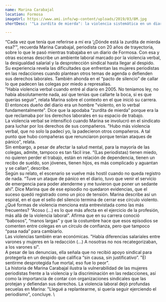 ```yaml
---
name: Marina Carabajal
location: Formosa
imageUrl: https://www.ami.info/wp-content/uploads/2019/03/8M.jpg
shortDesc: '"La zurdita de mierda": la violencia sistemática en un diario de Formosa'

---
```




“Cada vez que tenía que referirse a mí era ‘¿Dónde está la zurdita de mierda esa?’", recuerda Marina Carabajal, periodista con 20 años de trayectoria, sobre lo que le pasó mientras trabajaba  en un diario de Formosa. Con esa y otras escenas describe un ambiente laboral marcado por la violencia verbal, la desigualdad salarial y la desprotección sindical hasta llegar al despido. Su experiencia revela las dificultades que enfrentan las mujeres  periodistas en las redacciones cuando plantean otros temas de agenda o defienden sus derechos laborales. También ahonda en el “pacto de silencio” de callar lo que padecen las colegas por miedo a represalias.\
"Había violencia verbal cuando entré al diario en 2005. No teníamos ley, no había absolutamente nada, así que tenías que callarte la boca, si es que querías seguir", relata Marina sobre el contexto en el que inició su carrera. El entonces dueño del diario era un hombre "violento, en lo verbal fundamentalmente". Dice que la apodaba “zurdita de mierda” porque era la que reclamaba por los derechos laborales en su espacio de trabajo. \
La violencia verbal se intensificó cuando Marina se involucró en el sindicato para luchar por los derechos de sus compañeros. "Hubo más violencia verbal, que no solo la padecí yo, la padecieron otros compañeros. A tal punto que hubo compañeras que renunciaron porque tenían ataques de pánico", relata.\
Sin embargo,  a pesar de afectar la salud mental, para la mayoría de las colegas, admite,  tampoco es tan fácil irse. “(Las periodistas) tienen miedo, no quieren perder el trabajo, están en relación de dependencia, tienen un recibo de sueldo, son jóvenes, tienen hijos, es más complicado y aguantan y se callan”, describe. \
Según su relato, el escenario se vuelve más hostil cuando no queda registro de nada. “Tuve un ataque de pánico en el diario, tuvo que venir el servicio de emergencia para poder atenderme y me tuvieron que poner un sedante ahí”. Dice Marina que de ese episodio no quedaron evidencias, que el suceso quedó registrado como un pico de tensión. Marina describe así un espiral, en el que el sello del silencio termina de cerrar ese círculo violento.  \
¿Qué formas de violencia menciona esta entrevistada como las más frecuentes? “Acoso (...) es lo que más afecta en el ejercicio de la profesión, más allá de la violencia laboral”. Afirma que en su carrera conoció “babosos”, “manos largas” y que la costumbre hace que esos episodios se comenten entre colegas en un círculo de confianza, pero que tampoco “pasa nada” para cambiarlo.\
Las violencias también eran económicas. "Había diferencias salariales entre varones y mujeres en la redacción (...) A nosotras no nos recategorizaban, a los varones sí".\
A pesar de las denuncias, ella señala que no recibió apoyo sindical para protegerla en un despido que califica “sin causa, sin justificativo”. "El sentirme desprotegida fue mortal, eso fue lo peor".\
La historia de Marina Carabajal ilustra la vulnerabilidad de las mujeres periodistas frente a la violencia y la discriminación en las redacciones, así como la importancia de contar con organizaciones sindicales que las protejan y defiendan sus derechos. La violencia laboral dejó profundas secuelas en Marina: "Llegué a replantearme, si quería seguir ejerciendo el periodismo", concluye. \



